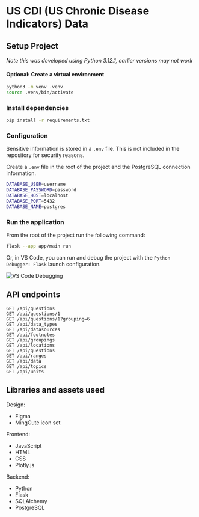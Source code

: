 # US CDI (US Chronic Disease Indicators) Data

## Setup Project

*Note this was developed using Python 3.12.1, earlier versions may not work*


#### Optional: Create a virtual environment

```bash
python3 -m venv .venv
source .venv/bin/activate
```


### Install dependencies

```bash
pip install -r requirements.txt
```

### Configuration

Sensitive information is stored in a `.env` file. This is not included in the repository for security reasons.

Create a `.env` file in the root of the project and the PostgreSQL connection information.

```bash
DATABASE_USER=username
DATABASE_PASSWORD=password
DATABASE_HOST=localhost
DATABASE_PORT=5432
DATABASE_NAME=postgres
```

### Run the application

From the root of the project run the following command:

```bash
flask --app app/main run
```

Or, in VS Code, you can run and debug the project with the `Python Debugger: Flask` launch configuration.

![VS Code Debugging](./docs/vs_code_launch.png)


## API endpoints

```curl
GET /api/questions
GET /api/questions/1
GET /api/questions/1?grouping=6
GET /api/data_types
GET /api/datasources
GET /api/footnotes
GET /api/groupings
GET /api/locations
GET /api/questions
GET /api/ranges
GET /api/data
GET /api/topics
GET /api/units
```


## Libraries and assets used

Design:
- Figma
 - MingCute icon set

Frontend:
- JavaScript
- HTML
- CSS
- Plotly.js

Backend:
- Python
- Flask
- SQLAlchemy
- PostgreSQL
